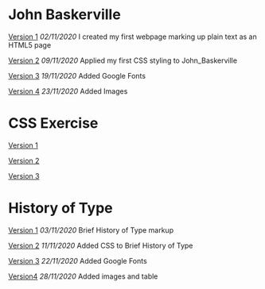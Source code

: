 John Baskerville
================
[Version 1](https://laurengilmoreixd.github.io/john_baskerville/baskerville_01.html)
*02/11/2020*
I created my first webpage marking up plain text as an HTML5 page

[Version 2](https://laurengilmoreixd.github.io/john_baskerville/john_baskerville_02.html)
*09/11/2020*
Applied my first CSS styling to John_Baskerville

[Version 3](https://laurengilmoreixd.github.io/john_baskerville/baskerville_03.html)
*19/11/2020* Added Google Fonts 

[Version 4](https://laurengilmoreixd.github.io/john_baskerville/baskerville_04.html)
*23/11/2020* Added Images


CSS Exercise
=============
[Version 1](https://laurengilmoreixd.github.io/john_baskerville/version_01.html)

[Version 2](https://laurengilmoreixd.github.io/john_baskerville/version_02.html)

[Version 3](https://laurengilmoreixd.github.io/john_baskerville/version_03.html)







History of Type
===============
[Version 1](https://laurengilmoreixd.github.io/john_baskerville/brief_history_of_type01)
*03/11/2020* Brief History of Type markup

[Version 2](https://laurengilmoreixd.github.io/john_baskerville/brief_history_of_type02.html)
*11/11/2020* Added CSS to Brief History of Type

[Version 3](https://laurengilmoreixd.github.io/john_baskerville/brief_history_of_type03.html)
*22/11/2020* Added Google Fonts

[Version4](https://laurengilmoreixd.github.io/john_baskerville/brief_history_of_type04.html)
*28/11/2020* Added images and table